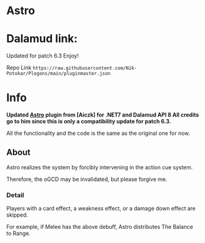 # Astro

# Dalamud link:
Updated for patch 6.3 Enjoy!

Repo Link
```https://raw.githubusercontent.com/Nik-Potokar/Plogons/main/pluginmaster.json```

# Info
**Updated [Astro](https://github.com/aiczk/Astro) plugin from [Aiczk] for .NET7 and Dalamud API 8 
All credits go to him since this is only a compatibility update for patch 6.3.**

All the functionality and the code is the same as the original one for now.

## About
Astro realizes the system by forcibly intervening in the action cue system.

Therefore, the oGCD may be invalidated, but please forgive me.

### Detail
Players with a card effect, a weakness effect, or a damage down effect are skipped.

For example, if Melee has the above debuff, Astro distributes The Balance to Range.
